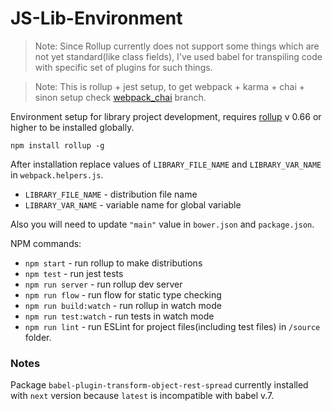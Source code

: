 # JS-Lib-Environment

> Note: Since Rollup currently does not support some things which are not yet standard(like class fields),
> I've used babel for transpiling code with specific set of plugins for such things.

> Note: This is rollup + jest setup, to get webpack + karma + chai + sinon setup check [webpack_chai](https://github.com/burdiuz/js-lib-project-environment/tree/webpack_chai) branch.

Environment setup for library project development, requires [rollup](https://rollupjs.org/guide/en)  v 0.66 or higher to be installed globally.
```
npm install rollup -g
```
After installation replace values of `LIBRARY_FILE_NAME` and `LIBRARY_VAR_NAME` in `webpack.helpers.js`.
* `LIBRARY_FILE_NAME` - distribution file name
* `LIBRARY_VAR_NAME` - variable name for global variable

Also you will need to update `"main"` value in `bower.json` and `package.json`.

NPM commands:
* `npm start` - run rollup to make distributions
* `npm test` - run jest tests
* `npm run server` - run rollup dev server
* `npm run flow` - run flow for static type checking
* `npm run build:watch` - run rollup in watch mode
* `npm run test:watch` - run tests in watch mode
* `npm run lint` - run ESLint for project files(including test files) in `/source` folder.

### Notes

Package `babel-plugin-transform-object-rest-spread` currently installed with `next` version because `latest` is incompatible with babel v.7.